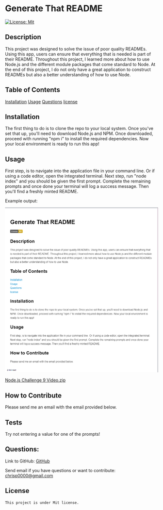 # Generate That README
[![License: Mit](https://img.shields.io/badge/License-Mit-yellow.svg)](https://opensource.org/licenses/Mit)

## Description
    
This project was designed to solve the issue of poor quality READMEs. Using this app, users can ensure that everything that is needed is part of their README. Throughout this project, I learned more about how to use Node.js and the different module packages that come standard to Node. At the end of this project, I do not only have a great application to construct READMEs but also a better understanding of how to use Node. 
    
## Table of Contents
    
[Installation](#installation)
[Usage](#usage)
[Questions](#questions)
[license](#license)
    
## Installation
    
The first thing to do is to clone the repo to your local system. Once you've set that up, you'll need to download Node.js and NPM. Once downloaded, proceed with running "npm i" to install the required dependencies. Now your local environment is ready to run this app!
    
## Usage

First step, is to navigate into the application file in your command line. Or if using a code editor, open the integrated terminal. Next step, run "node index" and you should be given the first prompt. Complete the remaining prompts and once done your terminal will log a success message. Then you'll find a freshly minted README.

Example output:

![Example of README](./images/README-Screenshot.png)

[Node.js Challenge 9 Video.zip](https://github.com/the-real-chrisp/Generate-That-README/files/13432234/Node.js.Challenge.9.Video.zip)

## How to Contribute

Please send me an email with the email provided below.

## Tests
    
Try not entering a value for one of the prompts!

## Questions:

Link to GitHub:
[GitHub](https://github.com/the-real-chrisp)
    
Send email if you have questions or want to contribute:
chrisp0000@gmail.com

## License
    This project is under Mit license.
  
